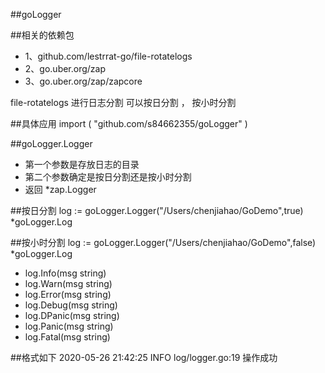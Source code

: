 ##goLogger


##相关的依赖包
- 1、github.com/lestrrat-go/file-rotatelogs
- 2、go.uber.org/zap
- 3、go.uber.org/zap/zapcore

file-rotatelogs 进行日志分割
可以按日分割 ， 按小时分割

##具体应用
import (
    "github.com/s84662355/goLogger"
)

##goLogger.Logger
- 第一个参数是存放日志的目录
- 第二个参数确定是按日分割还是按小时分割
- 返回 *zap.Logger

##按日分割
log := goLogger.Logger("/Users/chenjiahao/GoDemo",true) *goLogger.Log 

##按小时分割
log := goLogger.Logger("/Users/chenjiahao/GoDemo",false) *goLogger.Log 

 
- log.Info(msg string)
- log.Warn(msg string)
- log.Error(msg string)
- log.Debug(msg string)
- log.DPanic(msg string)
- log.Panic(msg string)
- log.Fatal(msg string)


##格式如下
2020-05-26 21:42:25	INFO	log/logger.go:19	操作成功

 



